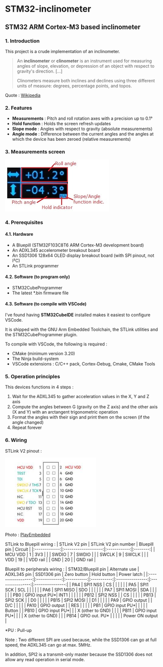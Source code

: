 # STM32-inclinometer
## STM32 ARM Cortex-M3 based inclinometer

### 1. Introduction
This project is a crude implementation of an inclinometer.

> An **inclinometer** or **clinometer** is an instrument used for measuring angles of slope, elevation, or depression of an object with respect to gravity's direction. [...]
> 
> Clinometers measure both inclines and declines using three different units of measure: degrees, percentage points, and topos.

Quote : [Wikipedia](https://en.wikipedia.org/wiki/Inclinometer)

### 2. Features
- **Measurements** : Pitch and roll rotation axes with a precision up to 0.1°
- **Hold function** : Holds the screen refresh updates
- **Slope mode** : Angles with respect to gravity (absolute measurements)
- **Angle mode** : Difference between the current angles and the angles at which the device has been zeroed (relative measurements)

### 3. Measurements screen
![](img/screen.jpg)

### 4. Prerequisites
#### 4.1. Hardware
- A Bluepill (STM32F103C8T6 ARM Cortex-M3 development board)
- An ADXL345 accelerometer breakout board
- An SSD1306 128x64 OLED display breakout board (with SPI pinout, not I²C)
- An STLink programmer

#### 4.2. Software (to program only)
- STM32CubeProgrammer
- The latest *.bin firmware file

#### 4.3. Software (to compile with VSCode)
I've found having **STM32CubeIDE** installed makes it easiest to configure VSCode.

It is shipped with the GNU Arm Embedded Toolchain, the STLink utilities and the STM32CubeProgrammer plugin.

To compile with VSCode, the following is required :
- CMake (minimum version 3.20)
- The Ninja build-system
- VSCode extensions : C/C++ pack, Cortex-Debug, Cmake, CMake Tools

### 5. Operation principles
This devices functions in 4 steps :
1. Wait for the ADXL345 to gather acceleration values in the X, Y and Z axis
2. Compute the angles between G (gravity on the Z axis) and the other axis (X and Y) with an arctangent trigonometric operation
3. Format the angles with their sign and print them on the screen (if the angle changed)
4. Repeat forever

### 6. Wiring

STLink V2 pinout :

![](img/STLinkV2_pinout.jpg)

Photo : [PlayEmbedded](https://www.playembedded.org/blog/mikroe-clicker-2-for-stm32-and-stlink-v2/)

STLink to Bluepill wiring :
| STLink V2 pin | STLink V2 pin number | Bluepill pin | Circuit  |
|:-------------:|:--------------------:|:------------:|:--------:|
| MCU VDD       | 1                    | 3V3          |          |
| SWDIO         | 7                    | SWDIO        |          |
| SWCLK         | 9                    | SWCLK        |          |
| VDD           | 19                   |              | VDD rail |
| GND           | 20                   |              | GND rail |

Bluepill to peripherals wiring :
| STM32/Bluepill pin | Alternate use | ADXL345 pin | SSD1306 pin | Zero button      | Hold button      | Power latch      |
|:------------------:|:-------------:|:-----------:|:-----------:|:----------------:|:----------------:|:----------------:|
| PA4                | SPI1 NSS      | CS          |             |                  |                  |                  |
| PA5                | SPI1 SCK      | SCL         |             |                  |                  |                  |
| PA6                | SPI1 MISO     | SDO         |             |                  |                  |                  |
| PA7                | SPI1 MOSI     | SDA         |             |                  |                  |                  |
| PB0                | GPIO input PU*| INT1        |             |                  |                  |                  |
| PB12               | SPI2 NSS      |             | CS          |                  |                  |                  |
| PB13               | SPI2 SCK      |             | D0          |                  |                  |                  |
| PB15               | SPI2 MOSI     |             | D1          |                  |                  |                  |
| PA9                | GPIO output   |             | D/C         |                  |                  |                  |
| PA10               | GPIO output   |             | RES         |                  |                  |                  |
| PB1                | GPIO input PU*|             |             |                  |                  | Button           |
| PB10               | GPIO input PU*|             |             | X (other to GND) |                  |                  |
| PB11               | GPIO input PU*|             |             |                  | X (other to GND) |                  |
| PB14               | GPIO out. PU* |             |             |                  |                  | Power ON output  |

*PU : Pull-up

Note : Two different SPI are used because, while the SSD1306 can go at full speed, the ADXL345 can go at max. 5MHz.

In addition, SPI2 is a transmit-only master because the SSD1306 does not allow any read operation in serial mode. 
